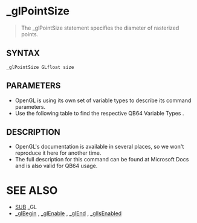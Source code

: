 # _glPointSize
> The _glPointSize statement specifies the diameter of rasterized points.

## SYNTAX
`_glPointSize GLfloat size`

## PARAMETERS
* OpenGL is using its own set of variable types to describe its command parameters.
* Use the following table to find the respective QB64 Variable Types .


## DESCRIPTION
* OpenGL's documentation is available in several places, so we won't reproduce it here for another time.
* The full description for this command can be found at Microsoft Docs and is also valid for QB64 usage.


# SEE ALSO
* [SUB](SUB.md) _GL
* [_glBegin](_glBegin.md) , [_glEnable](_glEnable.md) , [_glEnd](_glEnd.md) , [_glIsEnabled](_glIsEnabled.md)

